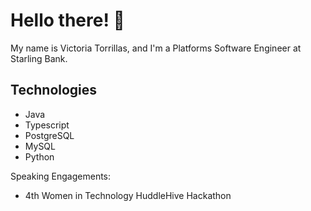 # Hello there! 👋

My name is Victoria Torrillas, and I'm a Platforms Software Engineer at Starling Bank.

## Technologies
* Java
* Typescript
* PostgreSQL
* MySQL
* Python

Speaking Engagements:
* 4th Women in Technology HuddleHive Hackathon
